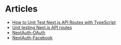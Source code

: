# Articles

- [How to Unit Test Next.js API Routes with TypeScript](https://www.paigeniedringhaus.com/blog/how-to-unit-test-next-js-api-routes-with-typescript)
- [Unit testing Next.js API routes](https://seanconnolly.dev/unit-testing-nextjs-api-routes)
- [NextAuth-OAuth](https://next-auth.js.org/configuration/providers/oauth)
- [NextAuth-Facebook](https://next-auth.js.org/providers/facebook)
